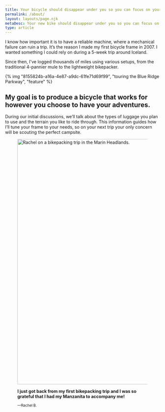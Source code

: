 ```yaml
---
title: Your bicycle should disappear under you so you can focus on your adventure
permalink: /about/
layout: layouts/page.njk
metaDesc: Your new bike should disappear under you so you can focus on your adventure
type: article
---
```


I know how important it is to have a reliable machine, where a mechanical failure can ruin a trip. It’s the reason I made my first bicycle frame in 2007. I wanted something I could rely on during a 5-week trip around Iceland.

Since then, I've logged thousands of miles using various setups, from the traditional 4-pannier mule to the lightweight bikepacker.

{% img "8155824b-a16a-4e87-a9dc-61fe71d69f99", "touring the Blue Ridge Parkway", "feature" %}

## My goal is to produce a bicycle that works for however you choose to have your adventures.

During our initial discussions, we’ll talk about the types of luggage you plan to use and the terrain you like to ride through. This information guides how I’ll tune your frame to your needs, so on your next trip your only concern will be scouting the perfect campsite.

<figure class="sidebar">
    <img data-blink-uuid="7c97cd02-2302-40aa-9df1-3234daeb9bd2" alt="Rachel on a bikepacking trip in the Marin Headlands." width="800" height="800">
    <figcaption class="mt-base">
        <p><strong>I just got back from my first bikepacking trip and I was so grateful that I had my Manzanita to accompany me!</strong></p>
        <p><small>&mdash;Rachel B.</small></p>
    </figcaption>
</figure>

